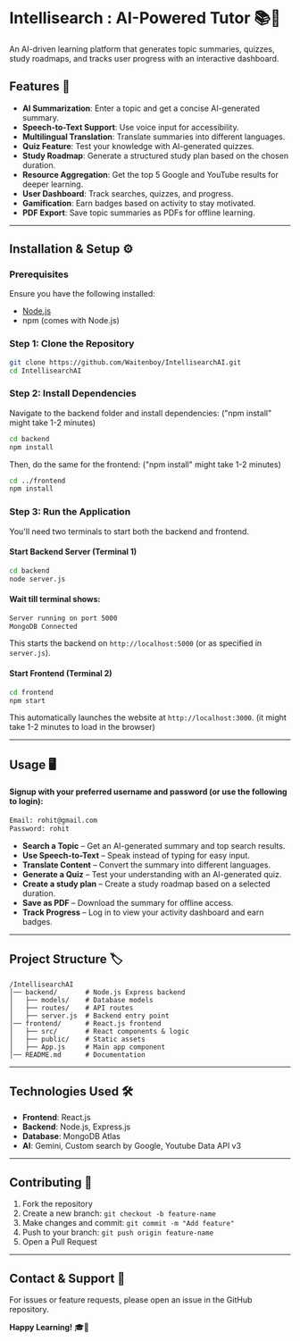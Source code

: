 # Intellisearch : AI-Powered Tutor 📚🤖

An AI-driven learning platform that generates topic summaries, quizzes, study roadmaps, and tracks user progress with an interactive dashboard.

## Features 🚀

- **AI Summarization**: Enter a topic and get a concise AI-generated summary.
- **Speech-to-Text Support**: Use voice input for accessibility.
- **Multilingual Translation**: Translate summaries into different languages.
- **Quiz Feature**: Test your knowledge with AI-generated quizzes.
- **Study Roadmap**: Generate a structured study plan based on the chosen duration.
- **Resource Aggregation**: Get the top 5 Google and YouTube results for deeper learning.
- **User Dashboard**: Track searches, quizzes, and progress.
- **Gamification**: Earn badges based on activity to stay motivated.
- **PDF Export**: Save topic summaries as PDFs for offline learning.

---

## Installation & Setup ⚙️

### Prerequisites

Ensure you have the following installed:
- [Node.js](https://nodejs.org/)
- npm (comes with Node.js)

### Step 1: Clone the Repository

```bash
git clone https://github.com/Waitenboy/IntellisearchAI.git
cd IntellisearchAI
```

### Step 2: Install Dependencies

Navigate to the backend folder and install dependencies: ("npm install" might take 1-2 minutes)

```bash
cd backend
npm install
```

Then, do the same for the frontend: ("npm install" might take 1-2 minutes)

```bash
cd ../frontend
npm install
```

### Step 3: Run the Application

You'll need two terminals to start both the backend and frontend.

#### Start Backend Server (Terminal 1)

```bash
cd backend
node server.js
```
#### Wait till terminal shows: 

```bash
Server running on port 5000
MongoDB Connected
```

This starts the backend on `http://localhost:5000` (or as specified in `server.js`).

#### Start Frontend (Terminal 2)

```bash
cd frontend
npm start
```

This automatically launches the website at `http://localhost:3000`. 
(it might take 1-2 minutes to load in the browser)

---

## Usage 🖥️

#### Signup with your preferred username and password (or use the following to login):

```bash
Email: rohit@gmail.com
Password: rohit
```

- **Search a Topic** – Get an AI-generated summary and top search results.
- **Use Speech-to-Text** – Speak instead of typing for easy input.
- **Translate Content** – Convert the summary into different languages.
- **Generate a Quiz** – Test your understanding with an AI-generated quiz.
- **Create a study plan** – Create a study roadmap based on a selected duration.
- **Save as PDF** – Download the summary for offline access.
- **Track Progress** – Log in to view your activity dashboard and earn badges.

---

## Project Structure 🏷️

```
/IntellisearchAI
│── backend/       # Node.js Express backend
│   ├── models/    # Database models
│   ├── routes/    # API routes
│   ├── server.js  # Backend entry point
│── frontend/      # React.js frontend
│   ├── src/       # React components & logic
│   ├── public/    # Static assets
│   ├── App.js     # Main app component
│── README.md      # Documentation
```

---

## Technologies Used 🛠️

- **Frontend**: React.js
- **Backend**: Node.js, Express.js
- **Database**: MongoDB Atlas
- **AI**: Gemini, Custom search by Google, Youtube Data API v3

---

## Contributing 🤝

1. Fork the repository
2. Create a new branch: `git checkout -b feature-name`
3. Make changes and commit: `git commit -m "Add feature"`
4. Push to your branch: `git push origin feature-name`
5. Open a Pull Request

---

## Contact & Support 📩

For issues or feature requests, please open an issue in the GitHub repository.

**Happy Learning!** 🎓🚀
